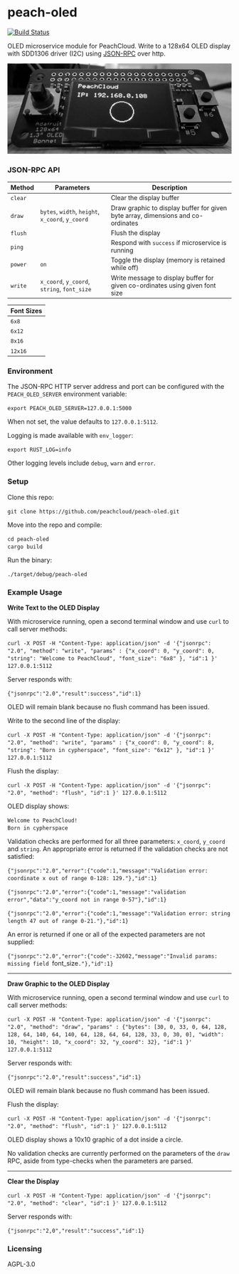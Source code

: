 # peach-oled

[![Build Status](https://travis-ci.com/peachcloud/peach-oled.svg?branch=master)](https://travis-ci.com/peachcloud/peach-oled)

OLED microservice module for PeachCloud. Write to a 128x64 OLED display with SDD1306 driver (I2C) using [JSON-RPC](https://www.jsonrpc.org/specification) over http.

![Close-up, black-and-white photo of an Adafruit 128x64 1.3" OLED Bonnet. The circuit board features a 5-way joystick on the left side, two push-buttons on the right side (labelled #5 and #6), and a central OLED display. The display shows text reading: "PeachCloud" on the first line and "IP: 192.168.0.8" on the third line. A circle is displayed beneath the two lines of text and is horizontally-centered".](docs/images/peachcloud_oled.jpg)

### JSON-RPC API

| Method | Parameters | Description |
| --- | --- | --- |
| `clear` | | Clear the display buffer |
| `draw` | `bytes`, `width`, `height`, `x_coord`, `y_coord` | Draw graphic to display buffer for given byte array, dimensions and co-ordinates |
| `flush` | | Flush the display |
| `ping` | | Respond with `success` if microservice is running |
| `power` | `on` | Toggle the display (memory is retained while off) |
| `write` | `x_coord`, `y_coord`, `string`, `font_size` | Write message to display buffer for given co-ordinates using given font size |

| Font Sizes |
| --- |
| `6x8` |
| `6x12` |
| `8x16` |
| `12x16` |

### Environment

The JSON-RPC HTTP server address and port can be configured with the `PEACH_OLED_SERVER` environment variable:

`export PEACH_OLED_SERVER=127.0.0.1:5000`

When not set, the value defaults to `127.0.0.1:5112`.

Logging is made available with `env_logger`:

`export RUST_LOG=info`

Other logging levels include `debug`, `warn` and `error`.

### Setup

Clone this repo:

`git clone https://github.com/peachcloud/peach-oled.git`

Move into the repo and compile:

`cd peach-oled`  
`cargo build`

Run the binary:

`./target/debug/peach-oled`

### Example Usage

**Write Text to the OLED Display**

With microservice running, open a second terminal window and use `curl` to call server methods:

`curl -X POST -H "Content-Type: application/json" -d '{"jsonrpc": "2.0", "method": "write", "params" : {"x_coord": 0, "y_coord": 0, "string": "Welcome to PeachCloud", "font_size": "6x8" }, "id":1 }' 127.0.0.1:5112`

Server responds with:

`{"jsonrpc":"2.0","result":success","id":1}`

OLED will remain blank because no flush command has been issued.

Write to the second line of the display:

`curl -X POST -H "Content-Type: application/json" -d '{"jsonrpc": "2.0", "method": "write", "params" : {"x_coord": 0, "y_coord": 8, "string": "Born in cypherspace", "font_size": "6x12" }, "id":1 }' 127.0.0.1:5112`

Flush the display:

`curl -X POST -H "Content-Type: application/json" -d '{"jsonrpc": "2.0", "method": "flush", "id":1 }' 127.0.0.1:5112`

OLED display shows:

`Welcome to PeachCloud!`  
`Born in cypherspace`

Validation checks are performed for all three parameters: `x_coord`, `y_coord` and `string`. An appropriate error is returned if the validation checks are not satisfied:

`{"jsonrpc":"2.0","error":{"code":1,"message":"Validation error: coordinate x out of range 0-128: 129."},"id":1}`

`{"jsonrpc":"2.0","error":{"code":1,"message":"validation error","data":"y_coord not in range 0-57"},"id":1}`

`{"jsonrpc":"2.0","error":{"code":1,"message":"Validation error: string length 47 out of range 0-21."},"id":1}`

An error is returned if one or all of the expected parameters are not supplied:

`{"jsonrpc":"2.0","error":{"code":-32602,"message":"Invalid params: missing field `font_size`."},"id":1}`

-----

**Draw Graphic to the OLED Display**

With microservice running, open a second terminal window and use `curl` to call server methods:

`curl -X POST -H "Content-Type: application/json" -d '{"jsonrpc": "2.0", "method": "draw", "params" : {"bytes": [30, 0, 33, 0, 64, 128, 128, 64, 140, 64, 140, 64, 128, 64, 64, 128, 33, 0, 30, 0], "width": 10, "height": 10, "x_coord": 32, "y_coord": 32}, "id":1 }' 127.0.0.1:5112`

Server responds with:

`{"jsonrpc":"2.0","result":success","id":1}`

OLED will remain blank because no flush command has been issued.

Flush the display:

`curl -X POST -H "Content-Type: application/json" -d '{"jsonrpc": "2.0", "method": "flush", "id":1 }' 127.0.0.1:5112`

OLED display shows a 10x10 graphic of a dot inside a circle.

No validation checks are currently performed on the parameters of the `draw` RPC, aside from type-checks when the parameters are parsed.

-----

**Clear the Display**

`curl -X POST -H "Content-Type: application/json" -d '{"jsonrpc": "2.0", "method": "clear", "id":1 }' 127.0.0.1:5112`

Server responds with:

`{"jsonrpc":"2,0","result":"success","id":1}`

### Licensing

AGPL-3.0
